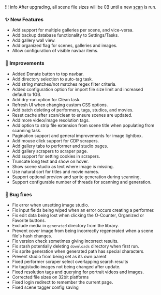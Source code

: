 !!! info
    After upgrading, all scene file sizes will be 0B until a new [scan](/settings?tab=tasks) is run.

### ✨ New Features
* Add support for multiple galleries per scene, and vice-versa.
* Add backup database functionality to Settings/Tasks.
* Add gallery wall view.
* Add organized flag for scenes, galleries and images.
* Allow configuration of visible navbar items.

### 🎨 Improvements
* Added Donate button to top navbar.
* Add directory selection to auto-tag task.
* Add string matches/not matches regex filter criteria.
* Added configuration option for import file size limit and increased default to 1GB.
* Add dry-run option for Clean task.
* Refresh UI when changing custom CSS options.
* Add batch deleting of performers, tags, studios, and movies.
* Reset cache after scan/clean to ensure scenes are updated.
* Add more video/image resolution tags.
* Add option to strip file extension from scene title when populating from scanning task.
* Pagination support and general improvements for image lightbox.
* Add mouse click support for CDP scrapers.
* Add gallery tabs to performer and studio pages.
* Add gallery scrapers to scraper page.
* Add support for setting cookies in scrapers.
* Truncate long text and show on hover.
* Show scene studio as text where image is missing.
* Use natural sort for titles and movie names.
* Support optional preview and sprite generation during scanning.
* Support configurable number of threads for scanning and generation.

### 🐛 Bug fixes
* Fix error when unsetting image studio.
* Fix input fields being wiped when an error occurs creating a performer.
* Fix edit data being lost when clicking the O-Counter, Organized or Favorite buttons.
* Exclude media in `generated` directory from the library.
* Prevent cover image from being incorrectly regenerated when a scene file's hash changes.
* Fix version check sometimes giving incorrect results.
* Fix stash potentially deleting `downloads` directory when first run.
* Fix sprite generation when generated path has special characters.
* Prevent studio from being set as its own parent
* Fixed performer scraper select overlapping search results
* Fix tag/studio images not being changed after update.
* Fixed resolution tags and querying for portrait videos and images.
* Corrected file sizes on 32bit platforms
* Fixed login redirect to remember the current page.
* Fixed scene tagger config saving
